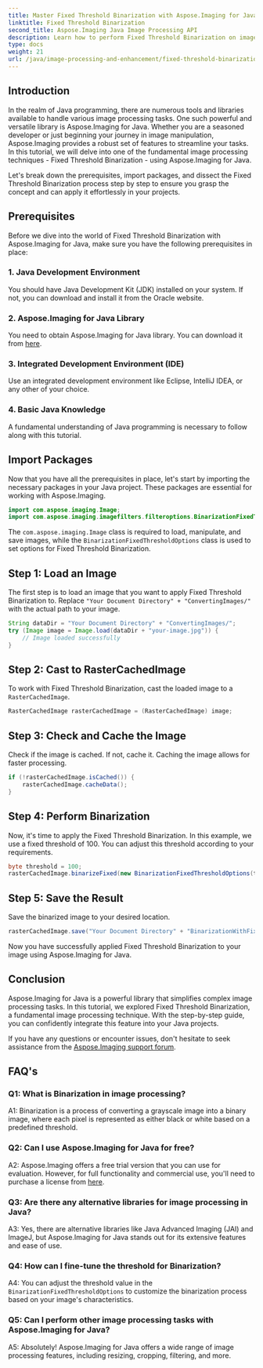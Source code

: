 ```yaml
---
title: Master Fixed Threshold Binarization with Aspose.Imaging for Java
linktitle: Fixed Threshold Binarization
second_title: Aspose.Imaging Java Image Processing API
description: Learn how to perform Fixed Threshold Binarization on images using Aspose.Imaging for Java.
type: docs
weight: 21
url: /java/image-processing-and-enhancement/fixed-threshold-binarization.html/
---
```

## Introduction

In the realm of Java programming, there are numerous tools and libraries available to handle various image processing tasks. One such powerful and versatile library is Aspose.Imaging for Java. Whether you are a seasoned developer or just beginning your journey in image manipulation, Aspose.Imaging provides a robust set of features to streamline your tasks. In this tutorial, we will delve into one of the fundamental image processing techniques - Fixed Threshold Binarization - using Aspose.Imaging for Java.

Let's break down the prerequisites, import packages, and dissect the Fixed Threshold Binarization process step by step to ensure you grasp the concept and can apply it effortlessly in your projects.

## Prerequisites

Before we dive into the world of Fixed Threshold Binarization with Aspose.Imaging for Java, make sure you have the following prerequisites in place:

### 1. Java Development Environment

You should have Java Development Kit (JDK) installed on your system. If not, you can download and install it from the Oracle website.

### 2. Aspose.Imaging for Java Library

You need to obtain Aspose.Imaging for Java library. You can download it from [here](https://releases.aspose.com/imaging/java/).

### 3. Integrated Development Environment (IDE)

Use an integrated development environment like Eclipse, IntelliJ IDEA, or any other of your choice.

### 4. Basic Java Knowledge

A fundamental understanding of Java programming is necessary to follow along with this tutorial.

## Import Packages

Now that you have all the prerequisites in place, let's start by importing the necessary packages in your Java project. These packages are essential for working with Aspose.Imaging.

```java
import com.aspose.imaging.Image;
import com.aspose.imaging.imagefilters.filteroptions.BinarizationFixedThresholdOptions;
```

The `com.aspose.imaging.Image` class is required to load, manipulate, and save images, while the `BinarizationFixedThresholdOptions` class is used to set options for Fixed Threshold Binarization.

## Step 1: Load an Image

The first step is to load an image that you want to apply Fixed Threshold Binarization to. Replace `"Your Document Directory" + "ConvertingImages/"` with the actual path to your image.

```java
String dataDir = "Your Document Directory" + "ConvertingImages/";
try (Image image = Image.load(dataDir + "your-image.jpg")) {
    // Image loaded successfully
}
```

## Step 2: Cast to RasterCachedImage

To work with Fixed Threshold Binarization, cast the loaded image to a `RasterCachedImage`.

```java
RasterCachedImage rasterCachedImage = (RasterCachedImage) image;
```

## Step 3: Check and Cache the Image

Check if the image is cached. If not, cache it. Caching the image allows for faster processing.

```java
if (!rasterCachedImage.isCached()) {
    rasterCachedImage.cacheData();
}
```

## Step 4: Perform Binarization

Now, it's time to apply the Fixed Threshold Binarization. In this example, we use a fixed threshold of 100. You can adjust this threshold according to your requirements.

```java
byte threshold = 100;
rasterCachedImage.binarizeFixed(new BinarizationFixedThresholdOptions(threshold));
```

## Step 5: Save the Result

Save the binarized image to your desired location.

```java
rasterCachedImage.save("Your Document Directory" + "BinarizationWithFixedThreshold_out.jpg");
```

Now you have successfully applied Fixed Threshold Binarization to your image using Aspose.Imaging for Java.

## Conclusion

Aspose.Imaging for Java is a powerful library that simplifies complex image processing tasks. In this tutorial, we explored Fixed Threshold Binarization, a fundamental image processing technique. With the step-by-step guide, you can confidently integrate this feature into your Java projects.

If you have any questions or encounter issues, don't hesitate to seek assistance from the [Aspose.Imaging support forum](https://forum.aspose.com/).

## FAQ's

### Q1: What is Binarization in image processing?

A1: Binarization is a process of converting a grayscale image into a binary image, where each pixel is represented as either black or white based on a predefined threshold.

### Q2: Can I use Aspose.Imaging for Java for free?

A2: Aspose.Imaging offers a free trial version that you can use for evaluation. However, for full functionality and commercial use, you'll need to purchase a license from [here](https://purchase.aspose.com/buy).

### Q3: Are there any alternative libraries for image processing in Java?

A3: Yes, there are alternative libraries like Java Advanced Imaging (JAI) and ImageJ, but Aspose.Imaging for Java stands out for its extensive features and ease of use.

### Q4: How can I fine-tune the threshold for Binarization?

A4: You can adjust the threshold value in the `BinarizationFixedThresholdOptions` to customize the binarization process based on your image's characteristics.

### Q5: Can I perform other image processing tasks with Aspose.Imaging for Java?

A5: Absolutely! Aspose.Imaging for Java offers a wide range of image processing features, including resizing, cropping, filtering, and more.
